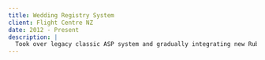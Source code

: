 ```yaml
---
title: Wedding Registry System
client: Flight Centre NZ
date: 2012 - Present
description: |
  Took over legacy classic ASP system and gradually integrating new Ruby code. Integrates with various eCard Solutions APIs.
---
```

